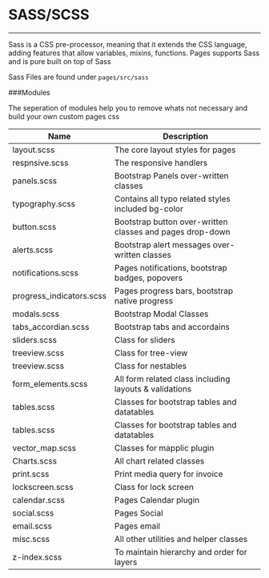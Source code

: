 # SASS/SCSS


---



Sass is a CSS pre-processor, meaning that it extends the CSS language, adding features that allow variables, mixins, functions. Pages supports Sass and is pure built on top of Sass

Sass Files are found under ```pages/src/sass```

###Modules

The seperation of modules help you to remove whats not necessary and build your own custom pages css

| Name | Description |
| --- | --- |
| layout.scss | The core layout styles for pages |
| respnsive.scss | The responsive handlers |
| panels.scss | Bootstrap Panels over-written classes |
| typography.scss | Contains all typo related styles included bg-color |
| button.scss | Bootstrap button over-written classes and pages drop-down |
| alerts.scss | Bootstrap alert messages over-written classes |
| notifications.scss | Pages notifications, bootstrap badges, popovers |
| progress_indicators.scss | Pages progress bars, bootstrap native progress |
| modals.scss | Bootstrap Modal Classes |
| tabs_accordian.scss | Bootstrap tabs and accordains |
| sliders.scss | Class for sliders |
| treeview.scss | Class for tree-view |
| treeview.scss | Class for nestables |
| form_elements.scss | All form related class including layouts & validations |
| tables.scss | Classes for bootstrap tables and datatables |
| tables.scss | Classes for bootstrap tables and datatables |
| vector_map.scss | Classes for mapplic plugin |
| Charts.scss | All chart related classes |
| print.scss | Print media query for invoice |
| lockscreen.scss | Class for lock screen |
| calendar.scss | Pages Calendar plugin |
| social.scss | Pages Social |
| email.scss | Pages email |
| misc.scss | All other utilities and helper classes |
| z-index.scss | To maintain hierarchy and order for layers |